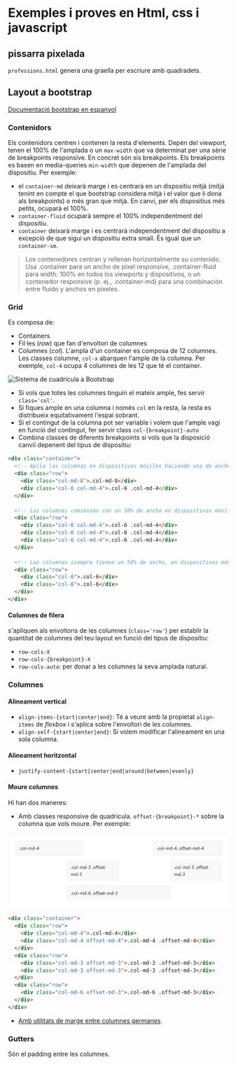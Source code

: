 # Exemples i proves en Html, css i javascript
## pissarra pixelada
`professions.html` genera una graella per escriure amb quadradets.

## Layout a bootstrap
[Documentació bootstrap en espanyol](https://getbootstrap.esdocu.com/docs/5.1/)

### Contenidors
Els contenidors centren i contenen la resta d'elements. Depèn del viewport, tenen el 100% de l'amplada o un `max-width` que va determinat per una sèrie de breakpoints responsive. En concret són sis breakpoints. Els breakpoints es basen en media-queries `min-width` que depenen de l'amplada del dispositiu. Per exemple: 
* el `container-md` deixarà marge i es centrarà en un dispositiu mitjà (mitjà tenint en compte el que bootstrap considera mitjà i el valor que li dona als breakpoints) o més gran que mitjà. En canvi, per els dispositius més petits, ocuparà el 100%.
* `container-fluid` ocuparà sempre el 100% independentment del dispositiu.
* `container` deixarà marge i es centrarà independentment del dispositiu a excepció de que sigui un dispositiu extra small. És igual que un `container-sm`.

> Los contenedores centran y rellenan horizontalmente su contenido. Usa .container para un ancho de píxel responsive, .container-fluid para width: 100% en todos los viewports y dispositivos, o un contenedor responsive (p. ej., .container-md) para una combinación entre fluido y anchos en píxeles. 

### Grid
Es composa de:
* Containers
* Fil·les (*row*) que fan d'envoltori de columnes
* Columnes (*col*). L'ampla d'un container es composa de 12 columnes. Les classes columne, `col-x` abarquen l'ample de la columna. Per exemple, `col-4` ocupa 4 columnes de les 12 que té el container.

![Sistema de cuadrícula a Bootstrap](img/Sistema_de_cuadr%C3%ADcula_Grid.png)

* Si vols que totes les columnes tinguin el mateix ample, fes servir `class='col'`.
* Si fiques ample en una columna i només `col` en la resta, la resta es distribueix equitativament l'espai sobrant.
* Si el contingut de la columna pot ser variable i volem que l'ample vagi en funció del contingut, fer servir class `col-{breakpoint}-auto`
* Combina classes de diferents breakpoints si vols que la disposició canviï depenent del tipus de dispositiu:

```html
<div class="container">
  <!-- Apila las columnas en dispositivos móviles haciendo una de ancho completo y la otra de ancho medio -->
  <div class="row">
    <div class="col-md-8">.col-md-8</div>
    <div class="col-6 col-md-4">.col-6 .col-md-4</div>
  </div>

  <!-- Las columnas comienzan con un 50% de ancho en dispositivos móviles y cambian hasta un 33,3% de ancho en computadoras de escritorio -->
  <div class="row">
    <div class="col-6 col-md-4">.col-6 .col-md-4</div>
    <div class="col-6 col-md-4">.col-6 .col-md-4</div>
    <div class="col-6 col-md-4">.col-6 .col-md-4</div>
  </div>

  <!-- Las columnas siempre tienen un 50% de ancho, en dispositivos móviles y de escritorio -->
  <div class="row">
    <div class="col-6">.col-6</div>
    <div class="col-6">.col-6</div>
  </div>
</div>
```
#### Columnes de filera
s'apliquen als envoltoris de les columnes (`class='row'`) per establir la quantitat de columnes del teu layout en funció del tipus de dispositiu:
* `row-cols-X`
* `row-cols-{breakpoint}-X`
* `row-cols-auto`: per donar a les columnes la seva amplada natural.

### Columnes
#### Alineament vertical
* `align-items-{start|center|end}`: Té a veure amb la propietat `align-items` de *flexbox* i s'aplica sobre l'envoltori de les columnes.
* `align-self-{start|center|end}`: Si volem modificar l'alineament en una sola columna.

#### Alineament horitzontal
* `justify-content-{start|center|end|around|between|evenly}`

#### Moure columnes
Hi han dos maneres:
* Amb classes responsive de quadrícula. `offset-{breakpoint}-*` sobre la columna que vols moure. Per exemple: 

![Moure columnes](img/moure_cols.png)

```html
<div class="container">
  <div class="row">
    <div class="col-md-4">.col-md-4</div>
    <div class="col-md-4 offset-md-4">.col-md-4 .offset-md-4</div>
  </div>
  <div class="row">
    <div class="col-md-3 offset-md-3">.col-md-3 .offset-md-3</div>
    <div class="col-md-3 offset-md-3">.col-md-3 .offset-md-3</div>
  </div>
  <div class="row">
    <div class="col-md-6 offset-md-3">.col-md-6 .offset-md-3</div>
  </div>
</div>
```

* [Amb utilitats de marge entre columnes germanes](https://getbootstrap.esdocu.com/docs/5.1/layout/columns/#utilidades-de-margen).

### Gutters
Són el padding entre les columnes.
